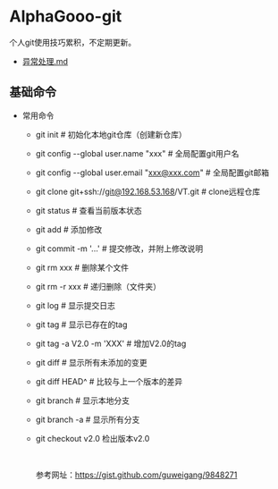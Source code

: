 # AlphaGooo-git
个人git使用技巧累积，不定期更新。

- [异常处理.md](files/异常处理.md)



## 基础命令



* 常用命令
  * git init # 初始化本地git仓库（创建新仓库）

  * git config --global user.name "xxx"  # 全局配置git用户名

  * git config --global user.email "xxx@xxx.com"  # 全局配置git邮箱

  * git clone git+ssh://git@192.168.53.168/VT.git # clone远程仓库

  * git status # 查看当前版本状态

  * git add  # 添加修改

  * git commit -m '...' # 提交修改，并附上修改说明

  * git rm xxx # 删除某个文件

  * git rm -r xxx # 递归删除（文件夹）

  * git log # 显示提交日志

  * git tag # 显示已存在的tag

  * git tag -a V2.0 -m 'XXX' # 增加V2.0的tag

  * git diff # 显示所有未添加的变更

  * git diff HEAD^ # 比较与上一个版本的差异

  * git branch # 显示本地分支

  * git branch -a # 显示所有分支

  * git checkout v2.0 检出版本v2.0

    ​

    参考网址：https://gist.github.com/guweigang/9848271